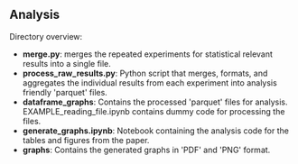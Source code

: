 ## Analysis

Directory overview:
- **merge.py**: merges the repeated experiments for statistical relevant results into a single file.
- **process_raw_results.py**: Python script that merges, formats, and aggregates the individual results from each experiment into analysis friendly 'parquet' files.
- **dataframe_graphs**: Contains the processed 'parquet' files for analysis. EXAMPLE_reading_file.ipynb contains dummy code for processing the files. 
- **generate_graphs.ipynb**: Notebook containing the analysis code for the tables and figures from the paper.
- **graphs**: Contains the generated graphs in 'PDF' and 'PNG' format.